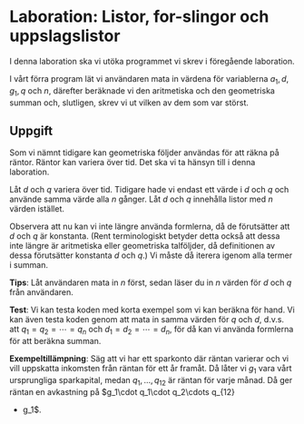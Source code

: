 # Laboration: Listor, for-slingor och uppslagslistor

I denna laboration ska vi utöka programmet vi skrev i föregående laboration.

I vårt förra program lät vi användaren mata in värdena för variablerna $a_1, d, 
g_1, q$ och $n$, därefter beräknade vi den aritmetiska och den geometriska 
summan och, slutligen, skrev vi ut vilken av dem som var störst.


## Uppgift

Som vi nämnt tidigare kan geometriska följder användas för att räkna på räntor. 
Räntor kan variera över tid. Det ska vi ta hänsyn till i denna laboration.

Låt $d$ och $q$ variera över tid. Tidigare hade vi endast ett värde i $d$ och 
$q$ och använde samma värde alla $n$ gånger. Låt $d$ och $q$ innehålla listor 
med $n$ värden istället.

Observera att nu kan vi inte längre använda formlerna, då de förutsätter att 
$d$ och $q$ är konstanta. (Rent terminologiskt betyder detta också att dessa 
inte längre är aritmetiska eller geometriska talföljder, då definitionen av 
dessa förutsätter konstanta $d$ och $q$.) Vi måste då iterera igenom alla 
termer i summan.

**Tips**: Låt användaren mata in $n$ först, sedan läser du in $n$ värden för 
$d$ och $q$ från användaren.

**Test**: Vi kan testa koden med korta exempel som vi kan beräkna för hand. Vi 
kan även testa koden genom att mata in samma värden för $q$ och $d$, d.v.s. att 
$q_1 = q_2 = \cdots = q_n$ och $d_1 = d_2 = \cdots = d_n$, för då kan vi 
använda formlerna för att beräkna summan.

**Exempeltillämpning**: Säg att vi har ett sparkonto där räntan varierar och vi 
vill uppskatta inkomsten från räntan för ett år framåt. Då låter vi $g_1$ vara 
vårt ursprungliga sparkapital, medan $q_1, \ldots, q_{12}$ är räntan för varje 
månad.  Då ger räntan en avkastning på $g_1\cdot q_1\cdot q_2\cdots q_{12} 
- g_1$.

